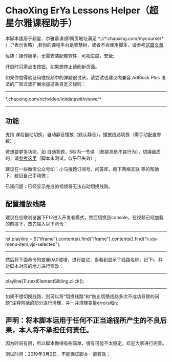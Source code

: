 # ChaoXing ErYa Lessons Helper（超星尔雅课程助手）

本脚本适用于超星、尔雅慕课(即网页地址满足 \*://*.chaoxing.com/mycourse/\* ）（*表示省略）,若你的课程平台是智慧树，或者不会使用脚本，请参考[这篇文章](http://www.cnblogs.com/yinbiao/p/8721391.html)

优势：操作简单，无需安装配套软件，可视进度，安全;

开启时只需点击按钮。如果想停止请刷新页面。

如果你觉得验证码或视频中的弹题很讨厌，请尝试也建议向兼容 AdBlock Plus 语法的广告过滤扩展添加这条自定义规则：

---
\*.chaoxing.com/richvideo/initdatawithviewer\*

---

## 功能

支持 课程自动切换，自动静音播放（默认静音），播放线路切换（需手动配置参数）;

若想要更多功能，如 自动答题，5秒内一节课 （都是高危不良行为），切换画质 的，请[参考这里](https://poxiaobbs.com/thread-3268-1-1.html)（脚本未测试，似乎已失效）;

建议在一些微信公众号如：小马搜题订阅号，问答库，殿下网络互联 等的帮助下，题目自己手动做；

已知问题：已经显示完成的视频将无法自动切换线路。

## 配置播放线路

建议在谷歌浏览器下F12进入开发者模式，然后切换到console，在视频已经加载的前提下，首先输入以下命令：

---
let playline = $("iframe").contents().find("iframe").contents().find("li.vjs-menu-item.vjs-selected");

---
然后将下面命令的变量i从0递增，进行尝试，当看到显示了线路名称，记下i，并对脚本对应的地方进行修改：

---
playline[1].nextElementSibling.click();

---

如果不想切换线路，则可以将“切换线路”和“防止切换线路多次不成功导致的问题”注释包括的部分进行清理，并一并清理变量errors和n;

## 声明：将本脚本运用于任何不正当途径所产生的不良后果，本人将不承担任何责任。

因为时间有限，所以脚本做得有些简单，很有可能不太稳定，欢迎大家进行完善。

测试时间：2019年3月2日，不能保证脚本一直有效；